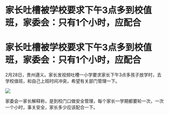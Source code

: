 # 家长吐槽被学校要求下午3点多到校值班，家委会：只有1个小时，应配合

# 家长吐槽被学校要求下午3点多到校值班，家委会：只有1个小时，应配合

2月28日，贵州遵义。家长发视频吐槽一小学要求家长下午3点多孩子放学时，去学校值班，和自己上班时间冲突，希望有关部门管理一下。

![](https://inews.gtimg.com/om_bt/OsPV9GKcCruDM7qsK3PD2vD2TsP6f7kYPOiPz3F7RgiOUAA/1000)

家委会一家长解释称，是到校门口做安全管理，每个家长一学期都要轮一次，一次一个小时，事关安全，家长多少应该配合一下。


